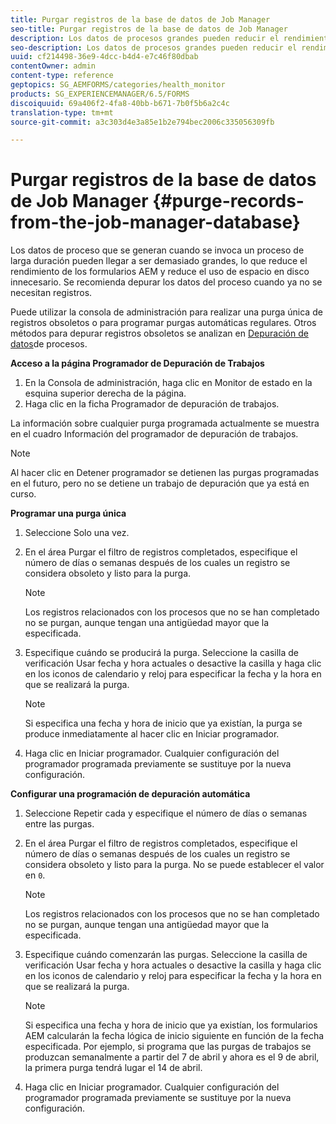 ```yaml
---
title: Purgar registros de la base de datos de Job Manager
seo-title: Purgar registros de la base de datos de Job Manager
description: Los datos de procesos grandes pueden reducir el rendimiento de los formularios AEM. Se recomienda depurar los datos del proceso cuando ya no se necesitan registros.
seo-description: Los datos de procesos grandes pueden reducir el rendimiento de los formularios AEM. Se recomienda depurar los datos del proceso cuando ya no se necesitan registros.
uuid: cf214498-36e9-4dcc-b4d4-e7c46f80dbab
contentOwner: admin
content-type: reference
geptopics: SG_AEMFORMS/categories/health_monitor
products: SG_EXPERIENCEMANAGER/6.5/FORMS
discoiquuid: 69a406f2-4fa8-40bb-b671-7b0f5b6a2c4c
translation-type: tm+mt
source-git-commit: a3c303d4e3a85e1b2e794bec2006c335056309fb

---
```



# Purgar registros de la base de datos de Job Manager {#purge-records-from-the-job-manager-database}

Los datos de proceso que se generan cuando se invoca un proceso de larga duración pueden llegar a ser demasiado grandes, lo que reduce el rendimiento de los formularios AEM y reduce el uso de espacio en disco innecesario. Se recomienda depurar los datos del proceso cuando ya no se necesitan registros.

Puede utilizar la consola de administración para realizar una purga única de registros obsoletos o para programar purgas automáticas regulares. Otros métodos para depurar registros obsoletos se analizan en [Depuración de datos](/help/forms/using/admin-help/purging-process-data.md#purging-process-data)de procesos.

**Acceso a la página Programador de Depuración de Trabajos**

1. En la Consola de administración, haga clic en Monitor de estado en la esquina superior derecha de la página.
1. Haga clic en la ficha Programador de depuración de trabajos.

La información sobre cualquier purga programada actualmente se muestra en el cuadro Información del programador de depuración de trabajos.

>[!NOTE]
>
>Al hacer clic en Detener programador se detienen las purgas programadas en el futuro, pero no se detiene un trabajo de depuración que ya está en curso.

**Programar una purga única**

1. Seleccione Solo una vez.
1. En el área Purgar el filtro de registros completados, especifique el número de días o semanas después de los cuales un registro se considera obsoleto y listo para la purga.

   >[!NOTE]
   >
   >Los registros relacionados con los procesos que no se han completado no se purgan, aunque tengan una antigüedad mayor que la especificada.

1. Especifique cuándo se producirá la purga. Seleccione la casilla de verificación Usar fecha y hora actuales o desactive la casilla y haga clic en los iconos de calendario y reloj para especificar la fecha y la hora en que se realizará la purga.

   >[!NOTE]
   >
   >Si especifica una fecha y hora de inicio que ya existían, la purga se produce inmediatamente al hacer clic en Iniciar programador.

1. Haga clic en Iniciar programador. Cualquier configuración del programador programada previamente se sustituye por la nueva configuración.

**Configurar una programación de depuración automática**

1. Seleccione Repetir cada y especifique el número de días o semanas entre las purgas.
1. En el área Purgar el filtro de registros completados, especifique el número de días o semanas después de los cuales un registro se considera obsoleto y listo para la purga. No se puede establecer el valor en `0`.

   >[!NOTE]
   >
   >Los registros relacionados con los procesos que no se han completado no se purgan, aunque tengan una antigüedad mayor que la especificada.

1. Especifique cuándo comenzarán las purgas. Seleccione la casilla de verificación Usar fecha y hora actuales o desactive la casilla y haga clic en los iconos de calendario y reloj para especificar la fecha y la hora en que se realizará la purga.

   >[!NOTE]
   >
   >Si especifica una fecha y hora de inicio que ya existían, los formularios AEM calcularán la fecha lógica de inicio siguiente en función de la fecha especificada. Por ejemplo, si programa que las purgas de trabajos se produzcan semanalmente a partir del 7 de abril y ahora es el 9 de abril, la primera purga tendrá lugar el 14 de abril.

1. Haga clic en Iniciar programador. Cualquier configuración del programador programada previamente se sustituye por la nueva configuración.

